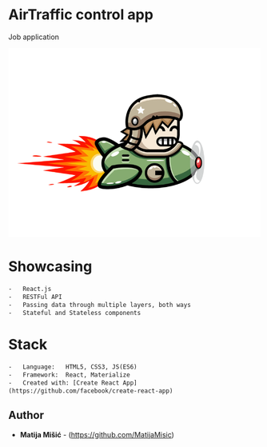 # AirTraffic control app

Job application

![No more Tabs](/src/assets/img/plane.gif)

# Showcasing 

    -   React.js
    -   RESTFul API
    -   Passing data through multiple layers, both ways
    -   Stateful and Stateless components

# Stack

    -   Language:   HTML5, CSS3, JS(ES6)
    -   Framework:  React, Materialize
    -   Created with: [Create React App](https://github.com/facebook/create-react-app)
    
## Author

* **Matija Mišić** - (https://github.com/MatijaMisic) 